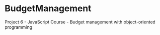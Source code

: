 # BudgetManagement
Project 6 - JavaScript Course - Budget management with object-oriented programming
